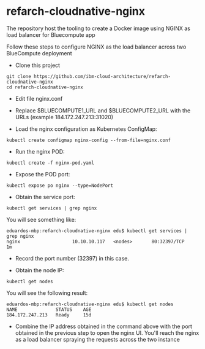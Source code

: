 # refarch-cloudnative-nginx
The repository host the tooling to create a Docker image using NGINX as load balancer for Bluecompute app

Follow these steps to configure NGINX as the load balancer across two BlueCompute deployment

* Clone this project

```
git clone https://github.com/ibm-cloud-architecture/refarch-cloudnative-nginx
cd refarch-cloudnative-nginx
```

* Edit file nginx.conf

* Replace $BLUECOMPUTE1_URL and $BLUECOMPUTE2_URL with the URLs (example 184.172.247.213:31020)

* Load the nginx configuration as Kubernetes ConfigMap:
```
kubectl create configmap nginx-config --from-file=nginx.conf
```

* Run the nginx POD:
```
kubectl create -f nginx-pod.yaml
```

* Expose the POD port:
```
kubectl expose po nginx --type=NodePort
```

* Obtain the service port:
```
kubectl get services | grep nginx
```
You will see something like:
```
eduardos-mbp:refarch-cloudnative-nginx edu$ kubectl get services | grep nginx
nginx                   10.10.10.117   <nodes>       80:32397/TCP        1m
```

* Record the port number (32397) in this case.

* Obtain the node IP:
```
kubectl get nodes
```
You will see the following result:
```
eduardos-mbp:refarch-cloudnative-nginx edu$ kubectl get nodes
NAME              STATUS    AGE
184.172.247.213   Ready     15d
```

* Combine the IP address obtained in the command above with the port obtained in the previous step to open the nginx UI. You'll reach the nginx as a load balancer spraying the requests across the two instance
